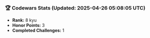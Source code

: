 ### 🏆 Codewars Stats (Updated: 2025-04-26 05:08:05 UTC)

- **Rank:** 8 kyu
- **Honor Points:** 3
- **Completed Challenges:** 1
